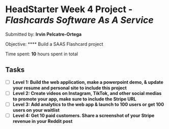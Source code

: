 # HeadStarter Week 4 Project  - *Flashcards Software As A Service*

Submitted by: **Irvin Pelcatre-Ortega**

Objective: **** Build a SAAS Flashcard project

Time spent: **10** hours spent in total

## Tasks

- [ ] **Level 1: Build the web application, make a powerpoint demo, & update your resume and personal site to include this project**
- [ ] **Level 2: Create videos on Instagram, TikTok, and other social medias to promote your app, make sure to include the Stripe URL**
- [ ] **Level 3: Add analytics to the web app & launch to 100 users or get 100 users on your waitlist**
- [ ] **Level 4: Get 10 paid customers. Share a screenshot of your Stripe revenue in your Reddit post**